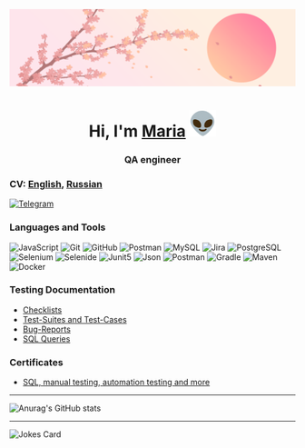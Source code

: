 ![Header](assets/header.png)
<h1 align="center">Hi, I'm <a href="https://t.me/meritra" target="_blank">Maria</a>
<img src="assets/alien1.gif" height="47"/></h1>
<h3 align="center">QA engineer</h3>

### **CV:** [English](https://drive.google.com/file/), [Russian](https://drive.google.com/file/)

[![Telegram](https://img.shields.io/badge/-Contact_me-1a1919?style=for-the-badge&logo=telegram&logoColor=27A0D9)](https://t.me/meritra)

### Languages and Tools
![JavaScript](https://img.shields.io/badge/-JavaScript-1a1919?style=for-the-badge&logo=JavaScript&logoColor=E9D54D)
![Git](https://img.shields.io/badge/-Git-F24343?style=for-the-badge&logo=Git&logoColor=FFFFFF)
![GitHub](https://img.shields.io/badge/-GitHub-1a1919?style=for-the-badge&logo=GitHub&logoColor=FFFFFF)
![Postman](https://img.shields.io/badge/Postman-fff?style=for-the-badge&logo=postman&logoColor=f76935)
![MySQL](https://img.shields.io/badge/-MySQL-62A3E4?style=for-the-badge&logo=MySQL&logoColor=FFFFFF)
![Jira](https://img.shields.io/badge/-Jira-0059FF?style=for-the-badge&logo=Jira&logoColor=FFFFFF)
![PostgreSQL](https://img.shields.io/badge/-PostgreSQL-9049E1?style=for-the-badge&logo=PostgreSQL&logoColor=FFFFFF)
![Selenium](https://img.shields.io/badge/-Selenium-07CD14?style=for-the-badge&logo=Selenium&logoColor=FFFFFF)
![Selenide](https://img.shields.io/badge/-Selenide-EBA907?style=for-the-badge&logo=Selenium&logoColor=FFFFFF)
![Junit5](https://img.shields.io/badge/-Junit5-45BE1B?style=for-the-badge&logo=Junit5&logoColor=FFFFFF)
![Json](https://img.shields.io/badge/-Json-1a1919?style=for-the-badge&logo=Json&logoColor=FFFFFF)
![Postman](https://img.shields.io/badge/-Postman-FC8A01?style=for-the-badge&logo=Postman&logoColor=FFFFFF)
![Gradle](https://img.shields.io/badge/-Gradle-07765D?style=for-the-badge&logo=Gradle&logoColor=FFFFFF)
![Maven](https://img.shields.io/badge/-Apache_Maven-CE0067?style=for-the-badge&logo=ApacheMaven&logoColor=FFFFFF)
![Docker](https://img.shields.io/badge/-Docker-00D6F8?style=for-the-badge&logo=Docker&logoColor=FFFFFF)

### Testing Documentation
- [Checklists](https://github.com/MeritRa/checklist)
- [Test-Suites and Test-Cases](https://github.com/MeritRa/test-cases)
- [Bug-Reports](https://github.com/MeritRa/bug-reports)
- [SQL Queries](https://github.com/MeritRa/sql)

### Certificates
- [SQL, manual testing, automation testing and more](https://github.com/MeritRa/certificates) 
***
![Anurag's GitHub stats](https://github-readme-stats.vercel.app/api?username=MeritRa&show_icons=true&theme=cobalt) 
***
![Jokes Card](https://readme-jokes.vercel.app/api?show_icons=true&theme=cobalt) 
